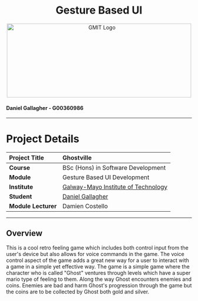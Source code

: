 <h1 align="center">Gesture Based UI</h1>


<a href="https://www.gmit.ie/" >
<p align="center"><img src="https://i.ibb.co/f1ZQSkt/logo-gmit.png"
alt="GMIT Logo" width="500" height="200"/>
</p></a>

#### Daniel Gallagher - G00360986

***

# Project Details
| **Project Title** | Ghostville |
| :------------- |:-------------|
| **Course**              | BSc (Hons) in Software Development |
| **Module**              | Gesture Based UI Development |
| **Institute**           | [Galway-Mayo Institute of Technology](https://www.gmit.ie/) |
| **Student**             | [Daniel Gallagher](https://github.com/DanielGallagher6499) |
| **Module Lecturer**      | Damien Costello |

***

## Overview
This is a cool retro feeling game which includes both control input from the user's device but also allows for voice commands in the game. The voice control aspect of the game
adds a great new way for a user to interact with a game in a simple yet effective way. The game is a simple game where the character who is called "Ghost" ventures through levels
which have a super mario type of feeling to them. Along the way Ghost encounters enemies and coins. Enemies are bad and harm Ghost's progression through the game but the coins are 
to be collected by Ghost both gold and silver.
